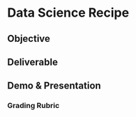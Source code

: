 # Data Science Recipe

## Objective


## Deliverable


## Demo & Presentation


### Grading Rubric

